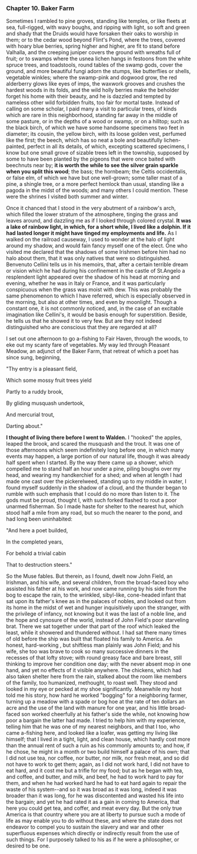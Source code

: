 ### Chapter 10. Baker Farm

Sometimes I rambled to pine groves, standing like temples, or like fleets at sea, full-rigged, with wavy boughs, and ripping with light, so soft and green and shady that the Druids would have forsaken their oaks to worship in them; or to the cedar wood beyond Flint's Pond, where the trees, covered with hoary blue berries, spring higher and higher, are fit to stand before Valhalla, and the creeping juniper covers the ground with wreaths full of fruit; or to swamps where the usnea lichen hangs in festoons from the white spruce trees, and toadstools, round tables of the swamp gods, cover the ground, and more beautiful fungi adorn the stumps, like butterflies or shells, vegetable winkles; where the swamp-pink and dogwood grow, the red alderberry glows like eyes of imps, the waxwork grooves and crushes the hardest woods in its folds, and the wild holly berries make the beholder forget his home with their beauty, and he is dazzled and tempted by nameless other wild forbidden fruits, too fair for mortal taste. Instead of calling on some scholar, I paid many a visit to particular trees, of kinds which are rare in this neighborhood, standing far away in the middle of some pasture, or in the depths of a wood or swamp, or on a hilltop; such as the black birch, of which we have some handsome specimens two feet in diameter; its cousin, the yellow birch, with its loose golden vest, perfumed like the first; the beech, which has so neat a bole and beautifully lichen-painted, perfect in all its details, of which, excepting scattered specimens, I know but one small grove of sizable trees left in the township, supposed by some to have been planted by the pigeons that were once baited with beechnuts near by; **it is worth the while to see the silver grain sparkle when you split this wood**; the bass; the hornbeam; the Celtis occidentalis, or false elm, of which we have but one well-grown; some taller mast of a pine, a shingle tree, or a more perfect hemlock than usual, standing like a pagoda in the midst of the woods; and many others I could mention. These were the shrines I visited both summer and winter.

Once it chanced that I stood in the very abutment of a rainbow's arch, which filled the lower stratum of the atmosphere, tinging the grass and leaves around, and dazzling me as if I looked through colored crystal. **It was a lake of rainbow light, in which, for a short while, I lived like a dolphin. If it had lasted longer it might have tinged my employments and life.** As I walked on the railroad causeway, I used to wonder at the halo of light around my shadow, and would fain fancy myself one of the elect. One who visited me declared that the shadows of some Irishmen before him had no halo about them, that it was only natives that were so distinguished. Benvenuto Cellini tells us in his memoirs, that, after a certain terrible dream or vision which he had during his confinement in the castle of St.Angelo a resplendent light appeared over the shadow of his head at morning and evening, whether he was in Italy or France, and it was particularly conspicuous when the grass was moist with dew. This was probably the same phenomenon to which I have referred, which is especially observed in the morning, but also at other times, and even by moonlight. Though a constant one, it is not commonly noticed, and, in the case of an excitable imagination like Cellini's, it would be basis enough for superstition. Beside, he tells us that he showed it to very few. But are they not indeed distinguished who are conscious that they are regarded at all?

I set out one afternoon to go a-fishing to Fair Haven, through the woods, to eke out my scanty fare of vegetables. My way led through Pleasant Meadow, an adjunct of the Baker Farm, that retreat of which a poet has since sung, beginning,

"Thy entry is a pleasant field,

Which some mossy fruit trees yield

Partly to a ruddy brook,

By gliding musquash undertook,

And mercurial trout,

Darting about."

**I thought of living there before I went to Walden.** I "hooked" the apples, leaped the brook, and scared the musquash and the trout. It was one of those afternoons which seem indefinitely long before one, in which many events may happen, a large portion of our natural life, though it was already half spent when I started. By the way there came up a shower, which compelled me to stand half an hour under a pine, piling boughs over my head, and wearing my handkerchief for a shed; and when at length I had made one cast over the pickerelweed, standing up to my middle in water, I found myself suddenly in the shadow of a cloud, and the thunder began to rumble with such emphasis that I could do no more than listen to it. The gods must be proud, thought I, with such forked flashed to rout a poor unarmed fisherman. So I made haste for shelter to the nearest hut, which stood half a mile from any road, but so much the nearer to the pond, and had long been uninhabited:

"And here a poet builded,

In the completed years,

For behold a trivial cabin

That to destruction steers."

So the Muse fables. But therein, as I found, dwelt now John Field, an Irishman, and his wife, and several children, from the broad-faced boy who assisted his father at his work, and now came running by his side from the bog to escape the rain, to the wrinkled, sibyl-like, cone-headed infant that sat upon its father's knee as in the palaces of nobles, and looked out from its home in the midst of wet and hunger inquisitively upon the stranger, with the privilege of infancy, not knowing but it was the last of a noble line, and the hope and cynosure of the world, instead of John Field's poor starveling brat. There we sat together under that part of the roof which leaked the least, while it showered and thundered without. I had sat there many times of old before the ship was built that floated his family to America. An honest, hard-working , but shiftless man plainly was John Field; and his wife, she too was brave to cook so many successive  dinners in the recesses of that lofty stove; with round greasy face and bare breast, still thinking to improve her condition one day; with the never absent mop in one hand, and yet no effects of it visible anywhere. The chickens, which had also taken shelter here from the rain, stalked about the room like members of the family, too humanized, methought, to roast well. They stood and looked in my eye or pecked at my shoe significantly. Meanwhile my host told me his story, how hard he worked "bogging" for a neighboring farmer, turning up a meadow with a spade or bog hoe at the rate of ten dollars an acre and the use of the land with manure for one year, and his little broad-faced son worked cheerfully at his father's side the while, not knowing how poor a bargain the latter had made. I tried to help him with my experience, telling him that he was one of my nearest neighbors, and that I too, who came a-fishing here, and looked like a loafer, was getting my living like himself; that I lived in a tight, light, and clean house, which hardly cost more than the annual rent of such a ruin as his commonly amounts to; and how, if he chose, he might in a month or two build himself a palace of his own; that I did not use tea, nor coffee, nor butter, nor milk, nor fresh meat, and so did not have to work to get them; again, as I did not work hard, I did not have to eat hard, and it cost me but a trifle for my food; but as he began with tea, and coffee, and butter, and milk, and beef, he had to work hard to pay for them, and when he had worked hard he had to eat hard again to repair the waste of his system--and so it was broad as it was long, indeed it was broader than it was long, for he was discontented and wasted his life into the bargain; and yet he had rated it as a gain in coming to America, that here you could get tea, and coffer, and meat every day. But the only true America is that country where you are at liberty to pursue such a mode of life as may enable you to do without these, and where the state does not endeavor to compel you to sustain the slavery and war and other superfluous expenses which directly or indirectly result from the use of such things. For I purposely talked to his as if he were a philosopher, or desired to be one.

